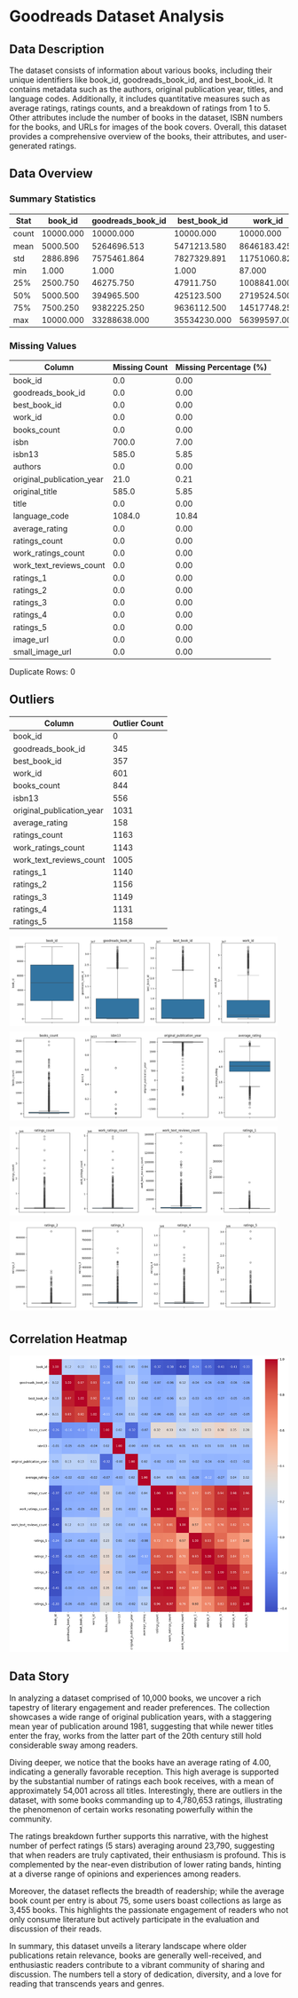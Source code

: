 # Goodreads Dataset Analysis 
## Data Description
The dataset consists of information about various books, including their unique identifiers like book_id, goodreads_book_id, and best_book_id. It contains metadata such as the authors, original publication year, titles, and language codes. Additionally, it includes quantitative measures such as average ratings, ratings counts, and a breakdown of ratings from 1 to 5. Other attributes include the number of books in the dataset, ISBN numbers for the books, and URLs for images of the book covers. Overall, this dataset provides a comprehensive overview of the books, their attributes, and user-generated ratings.
## Data Overview
### Summary Statistics
| Stat | book_id | goodreads_book_id | best_book_id | work_id | books_count | isbn13 | original_publication_year | average_rating | ratings_count | work_ratings_count | work_text_reviews_count | ratings_1 | ratings_2 | ratings_3 | ratings_4 | ratings_5 |
| --- | --- | --- | --- | --- | --- | --- | --- | --- | --- | --- | --- | --- | --- | --- | --- | --- |
| count | 10000.000 | 10000.000 | 10000.000 | 10000.000 | 10000.000 | 9415.000 | 9979.000 | 10000.000 | 10000.000 | 10000.000 | 10000.000 | 10000.000 | 10000.000 | 10000.000 | 10000.000 | 10000.000 |
| mean | 5000.500 | 5264696.513 | 5471213.580 | 8646183.425 | 75.713 | 9755044298883.463 | 1981.988 | 4.002 | 54001.235 | 59687.322 | 2919.955 | 1345.041 | 3110.885 | 11475.894 | 19965.697 | 23789.806 |
| std | 2886.896 | 7575461.864 | 7827329.891 | 11751060.824 | 170.471 | 442861920665.573 | 152.577 | 0.254 | 157369.956 | 167803.785 | 6124.378 | 6635.626 | 9717.124 | 28546.449 | 51447.358 | 79768.886 |
| min | 1.000 | 1.000 | 1.000 | 87.000 | 1.000 | 195170342.000 | -1750.000 | 2.470 | 2716.000 | 5510.000 | 3.000 | 11.000 | 30.000 | 323.000 | 750.000 | 754.000 |
| 25% | 2500.750 | 46275.750 | 47911.750 | 1008841.000 | 23.000 | 9780316192995.000 | 1990.000 | 3.850 | 13568.750 | 15438.750 | 694.000 | 196.000 | 656.000 | 3112.000 | 5405.750 | 5334.000 |
| 50% | 5000.500 | 394965.500 | 425123.500 | 2719524.500 | 40.000 | 9780451528640.000 | 2004.000 | 4.020 | 21155.500 | 23832.500 | 1402.000 | 391.000 | 1163.000 | 4894.000 | 8269.500 | 8836.000 |
| 75% | 7500.250 | 9382225.250 | 9636112.500 | 14517748.250 | 67.000 | 9780830777175.000 | 2011.000 | 4.180 | 41053.500 | 45915.000 | 2744.250 | 885.000 | 2353.250 | 9287.000 | 16023.500 | 17304.500 |
| max | 10000.000 | 33288638.000 | 35534230.000 | 56399597.000 | 3455.000 | 9790007672390.000 | 2017.000 | 4.820 | 4780653.000 | 4942365.000 | 155254.000 | 456191.000 | 436802.000 | 793319.000 | 1481305.000 | 3011543.000 |

### Missing Values
| Column | Missing Count | Missing Percentage (%) |
|--------|------------|----------------------|
| book_id | 0.0 | 0.00 |
| goodreads_book_id | 0.0 | 0.00 |
| best_book_id | 0.0 | 0.00 |
| work_id | 0.0 | 0.00 |
| books_count | 0.0 | 0.00 |
| isbn | 700.0 | 7.00 |
| isbn13 | 585.0 | 5.85 |
| authors | 0.0 | 0.00 |
| original_publication_year | 21.0 | 0.21 |
| original_title | 585.0 | 5.85 |
| title | 0.0 | 0.00 |
| language_code | 1084.0 | 10.84 |
| average_rating | 0.0 | 0.00 |
| ratings_count | 0.0 | 0.00 |
| work_ratings_count | 0.0 | 0.00 |
| work_text_reviews_count | 0.0 | 0.00 |
| ratings_1 | 0.0 | 0.00 |
| ratings_2 | 0.0 | 0.00 |
| ratings_3 | 0.0 | 0.00 |
| ratings_4 | 0.0 | 0.00 |
| ratings_5 | 0.0 | 0.00 |
| image_url | 0.0 | 0.00 |
| small_image_url | 0.0 | 0.00 |

Duplicate Rows: 0
## Outliers
|Column|Outlier Count|
|-------|-------|
|book_id|0|
|goodreads_book_id|345|
|best_book_id|357|
|work_id|601|
|books_count|844|
|isbn13|556|
|original_publication_year|1031|
|average_rating|158|
|ratings_count|1163|
|work_ratings_count|1143|
|work_text_reviews_count|1005|
|ratings_1|1140|
|ratings_2|1156|
|ratings_3|1149|
|ratings_4|1131|
|ratings_5|1158|
<div style="display: flex; flex-wrap: wrap; width: 120%;">
<img src="outliers_1.png" width="80%" style="margin-right: 10px; margin-bottom: 10px"/>
<img src="outliers_2.png" width="80%" style="margin-right: 10px; margin-bottom: 10px"/>
<img src="outliers_3.png" width="80%" style="margin-right: 10px; margin-bottom: 10px"/>
<img src="outliers_4.png" width="80%" style="margin-right: 10px; margin-bottom: 10px"/>
</div>
 
## Correlation Heatmap

![alt_text](correlation_heatmap.png)
## Data Story
In analyzing a dataset comprised of 10,000 books, we uncover a rich tapestry of literary engagement and reader preferences. The collection showcases a wide range of original publication years, with a staggering mean year of publication around 1981, suggesting that while newer titles enter the fray, works from the latter part of the 20th century still hold considerable sway among readers.

Diving deeper, we notice that the books have an average rating of 4.00, indicating a generally favorable reception. This high average is supported by the substantial number of ratings each book receives, with a mean of approximately 54,001 across all titles. Interestingly, there are outliers in the dataset, with some books commanding up to 4,780,653 ratings, illustrating the phenomenon of certain works resonating powerfully within the community.

The ratings breakdown further supports this narrative, with the highest number of perfect ratings (5 stars) averaging around 23,790, suggesting that when readers are truly captivated, their enthusiasm is profound. This is complemented by the near-even distribution of lower rating bands, hinting at a diverse range of opinions and experiences among readers.

Moreover, the dataset reflects the breadth of readership; while the average book count per entry is about 75, some users boast collections as large as 3,455 books. This highlights the passionate engagement of readers who not only consume literature but actively participate in the evaluation and discussion of their reads.

In summary, this dataset unveils a literary landscape where older publications retain relevance, books are generally well-received, and enthusiastic readers contribute to a vibrant community of sharing and discussion. The numbers tell a story of dedication, diversity, and a love for reading that transcends years and genres.
